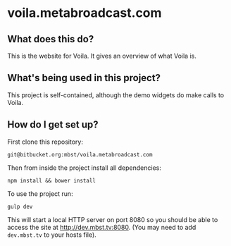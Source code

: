 # voila.metabroadcast.com

## What does this do?
This is the website for Voila. It gives an overview of what Voila is.

## What's being used in this project?
This project is self-contained, although the demo widgets do make calls to Voila.

## How do I get set up?
First clone this repository:
```
git@bitbucket.org:mbst/voila.metabroadcast.com
```

Then from inside the project install all dependencies:
```
npm install && bower install
```

To use the project run:
```
gulp dev
```

This will start a local HTTP server on port 8080 so you should be able to access the site at <http://dev.mbst.tv:8080>. (You may need to add `dev.mbst.tv` to your hosts file).
